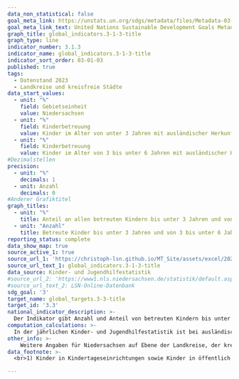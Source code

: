 ```yaml
---
data_non_statistical: false
goal_meta_link: https://unstats.un.org/sdgs/metadata/files/Metadata-03-01-01.pdf
goal_meta_link_text: United Nations Sustainable Development Goals Metadata (pdf 865kB)
graph_title: global_indicators.3-1-3-title
graph_type: line
indicator_number: 3.1.3
indicator_name: global_indicators.3-1-3-title
indicator_sort_order: 03-01-03
published: true
tags:
  - Datenstand 2023
  - Landkreise und kreisfreie Städte
data_start_values:
  - unit: "%"
    field: Gebietseinheit
    value: Niedersachsen
  - unit: "%"
    field: Kinderbetreuung
    value: Kinder im Alter von unter 3 Jahren mit ausländischer Herkunft mindestens eines Elternteils
  - unit: "%"
    field: Kinderbetreuung
    value: Kinder im Alter von 3 bis unter 6 Jahren mit ausländischer Herkunft mindestens eines Elternteils
#Dezimalstellen
precision:
  - unit: "%"
    decimals: 1
  - unit: Anzahl
    decimals: 0
#Anderer Grafiktitel
graph_titles:
  - unit: "%"
    title: Anteil an allen betreuten Kindern bis unter 3 Jahren und von 3 bis unter 6 Jahren mit Zuwanderungsgeschichte in Kindertagesbetreuung in Prozent
  - unit: "Anzahl"
    title: Betreute Kinder bis unter 3 Jahren und von 3 bis unter 6 Jahren mit Zuwanderungsgeschichte in Kindertagesbetreuung  
reporting_status: complete
data_show_map: true
source_active_1: true
source_url_1: 'https://christoph-lsn.github.io/MT_Site/assets/excel/2024_3-1-3.xlsx'
source_url_text_1: global_indicators.3-1-3-title
data_source: Kinder- und Jugendhilfestatistik
#source_url_2: 'https://www1.nls.niedersachsen.de/statistik/default.asp'
#source_url_text_2: LSN-Online-Datenbank
sdg_goal: '3'
target_name: global_targets.3-3-title
target_id: '3.3'
national_indicator_description: >-
  Der Indikator gibt Anzahl und Anteil von betreuten Kindern bis unter 3 Jahren und von 3 bis unter 6 Jahren mit Zuwanderungsgeschichte (mindestens ein Elternteil ausländischer Herkunft) in Tageseinrichtungen sowie in öffentlich geförderter Tagespflege an, die nicht zusätzlich eine Einrichtung der Tagesbetreuung besuchen. Die frühkindliche Förderung von Kindern mit Zuwanderungsgeschichte ist für den gesamten Bildungserfolg von zentraler Bedeutung. Insbesondere wird der Entwicklung der sprachlichen Fähigkeiten eine Schlüsselrolle bei der gesellschaftlichen Teilhabe zuerkannt, da unter anderem von den Sprachkenntnissen der Zugang zu Bildung, Ausbildung und Arbeitsmarkt abhängt.
computation_calculations: >-
  In der jährlichen Kinder- und Jugendhilfestatistik ist bei ausländischer Herkunft mindestens eines Elternteils anzugeben, ob die Mutter und bzw. oder der Vater des Kindes im Ausland geboren wurden. Die aktuelle Staatsangehörigkeit der Eltern ist nicht maßgeblich. Leben die Eltern nicht mehr zusammen, ist für die Angabe nur die Situation des Elternteils zu berücksichtigen, bei dem das Kind wohnt. Lebt ein neuer Partner mit im Haushalt, wird dessen Situation mit berücksichtigt. Stichtag der Statistik ist der 1. März.
other_info: >-
    Weitere Angaben für Niedersachsen auf Ebene der Landkreise, der kreisfreien Städte und der Landeshauptstadt Hannover und bundesweite Angaben sind zu finden in: Handlungsorientierte Sozialberichterstattung Niedersachsen, Statistikteil sowie jährlich aktualisiert in dem <a href="https://www.statistik.niedersachsen.de/startseite/veroffentlichungen/statistische_berichte/statistische-berichte-niedersachsen-87713.html" target="_blank">Statistischen Bericht Niedersachsen</a> K I 4, Kinder und tätige Personen in Tageseinrichtungen und in öffentlich geförderter Kindertagespflege. Hier finden sich auch Angaben über die vorrangige Familiensprache.
data_footnote: >-
  <br>1) Kinder in Kindertageseinrichtungen sowie Kinder in öffentlich geförderter Kindertagespflege, die nicht zusätzlich eine Einrichtung der Kindertagesbetreuung besuchen.

---
```

